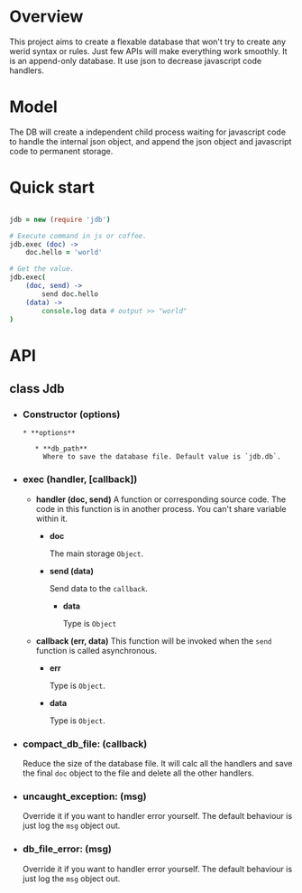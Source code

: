 # Overview

This project aims to create a flexable database that won't try to create any werid syntax or rules.
Just few APIs will make everything work smoothly. It is an append-only database.
It use json to decrease javascript code handlers.


# Model

The DB will create a independent child process waiting for javascript code to handle the internal json
object, and append the json object and javascript code to permanent storage.

# Quick start

```coffeescript

jdb = new (require 'jdb')

# Execute command in js or coffee.
jdb.exec (doc) ->
	doc.hello = 'world'

# Get the value.
jdb.exec(
	(doc, send) ->
		send doc.hello
	(data) ->
		console.log data # output >> "world"
)

```

# API

## class Jdb

* ### Constructor (options)

      * **options**

         * **db_path**
           Where to save the database file. Default value is `jdb.db`.

* ### exec (handler, [callback])

  * **handler (doc, send)**
    A function or corresponding source code.
    The code in this function is in another process.
    You can't share variable within it.

      * **doc**

        The main storage `Object`.

      * **send (data)**

        Send data to the `callback`.

         * **data**

           Type is `Object`

  * **callback (err, data)**
    This function will be invoked when the `send` function is called asynchronous.

      * **err**

        Type is `Object`.

      * **data**

        Type is `Object`.



* ### compact_db_file: (callback)

  Reduce the size of the database file. It will calc all the handlers and save the final `doc` object to the file and delete all the other handlers.

* ### uncaught_exception: (msg)
  Override it if you want to handler error yourself. The default behaviour is just log the `msg` object out.

* ### db_file_error: (msg)
  Override it if you want to handler error yourself. The default behaviour is just log the `msg` object out.
